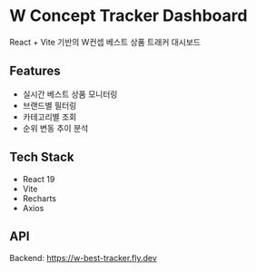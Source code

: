 # W Concept Tracker Dashboard

React + Vite 기반의 W컨셉 베스트 상품 트래커 대시보드

## Features
- 실시간 베스트 상품 모니터링
- 브랜드별 필터링
- 카테고리별 조회
- 순위 변동 추이 분석

## Tech Stack
- React 19
- Vite
- Recharts
- Axios

## API
Backend: https://w-best-tracker.fly.dev
